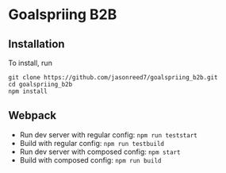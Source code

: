 # Goalspriing B2B

## Installation

To install, run
```
git clone https://github.com/jasonreed7/goalspriing_b2b.git
cd goalspriing_b2b
npm install
```

## Webpack

* Run dev server with regular config: `npm run teststart`
* Build with regular config: `npm run testbuild`
* Run dev server with composed config: `npm start`
* Build with composed config: `npm run build`